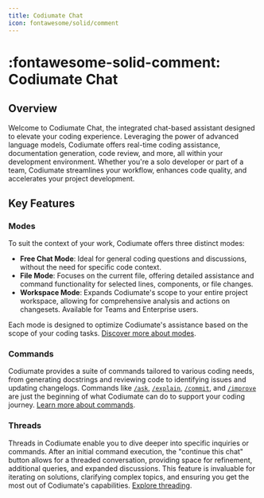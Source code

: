 ```yaml
---
title: Codiumate Chat
icon: fontawesome/solid/comment
---
```



# :fontawesome-solid-comment: Codiumate Chat 

## Overview 

Welcome to Codiumate Chat, the integrated chat-based assistant designed to elevate your coding experience. Leveraging the power of advanced language models, Codiumate offers real-time coding assistance, documentation generation, code review, and more, all within your development environment. Whether you're a solo developer or part of a team, Codiumate streamlines your workflow, enhances code quality, and accelerates your project development.

## Key Features

### Modes
To suit the context of your work, Codiumate offers three distinct modes:

- **Free Chat Mode**: Ideal for general coding questions and discussions, without the need for specific code context.
- **File Mode**: Focuses on the current file, offering detailed assistance and command functionality for selected lines, components, or file changes.
- **Workspace Mode**: Expands Codiumate's scope to your entire project workspace, allowing for comprehensive analysis and actions on changesets. Available for Teams and Enterprise users. 

Each mode is designed to optimize Codiumate's assistance based on the scope of your coding tasks. [Discover more about modes](./modes/index.md).

### Commands
Codiumate provides a suite of commands tailored to various coding needs, from generating docstrings and reviewing code to identifying issues and updating changelogs. Commands like [`/ask`](./commands/ask.md), [`/explain`](./commands/explain.md), [`/commit`](./commands/commit.md), and [`/improve`](./commands/improve.md) are just the beginning of what Codiumate can do to support your coding journey. [Learn more about commands](./commands/index.md).

### Threads
Threads in Codiumate enable you to dive deeper into specific inquiries or commands. After an initial command execution, the "continue this chat" button allows for a threaded conversation, providing space for refinement, additional queries, and expanded discussions. This feature is invaluable for iterating on solutions, clarifying complex topics, and ensuring you get the most out of Codiumate's capabilities. [Explore threading](./threads.md).
